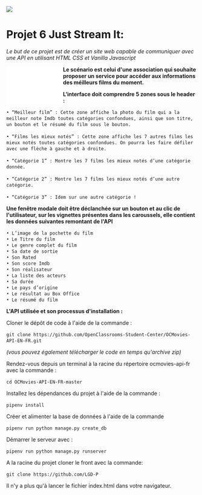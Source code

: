 ![](logo/preview.gif)

# Projet 6 Just Stream It: 

*Le but de ce projet est de créer un site web capable 
de communiquer avec une API en utilisant HTML CSS et Vanilla Javascript*

<img align="left" width="150" height="100" src="logo/image.png">**Le scénario est celui d'une association qui souhaite proposer un service pour accéder aux informations des méilleurs films du moment.**



**L’interface doit comprendre 5 zones sous le header :** 

    • “Meilleur film” : Cette zone affiche la photo du film qui a la meilleur note Imdb toutes catégories confondues, ainsi que son titre, un bouton et le résumé du film sous le bouton. 

    • “Films les mieux notés” : Cette zone affiche les 7 autres films les mieux notés toutes catégories confondues. On pourra les faire défiler avec une flèche à gauche et à droite. 

    • “Catégorie 1” : Montre les 7 films les mieux notés d’une catégorie donnée.  

    • “Catégorie 2” : Montre les 7 films les mieux notés d’une autre catégorie. 

    • “Catégorie 3” : Idem sur une autre catégorie ! 



**Une fenêtre modale doit être déclanchée sur un bouton et 
au clic de l'utilisateur, sur les vignettes présentes dans les caroussels, elle contient les données suivantes remontant de l'API**

    • L’image de la pochette du film 
    • Le Titre du film 
    • Le genre complet du film 
    • Sa date de sortie 
    • Son Rated 
    • Son score Imdb 
    • Son réalisateur 
    • La liste des acteurs 
    • Sa durée 
    • Le pays d’origine 
    • Le résultat au Box Office 
    • Le résumé du film 


**L'API utilisée et son processus d'installation :**

    
Cloner le dépôt de code à l'aide de la commande :

    git clone https://github.com/OpenClassrooms-Student-Center/OCMovies-API-EN-FR.git
    
*(vous pouvez également télécharger le code en temps qu'archive zip)*

Rendez-vous depuis un terminal à la racine du répertoire ocmovies-api-fr avec la commande :
        
    cd OCMovies-API-EN-FR-master

Installez les dépendances du projet à l'aide de la commande : 

    pipenv install
    
Créer et alimenter la base de données à l'aide de la commande 

    pipenv run python manage.py create_db

Démarrer le serveur avec :
    
    pipenv run python manage.py runserver


A la racine du projet cloner le front avec la commande:

    git clone https://github.com/LGD-P

Il n'y a plus qu'à lancer le fichier index.html dans votre navigateur.



